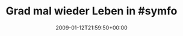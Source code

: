 ---
retweeted: false
source: <a href="http://twitter.com" rel="nofollow">Twitter Web Client</a>
entities:
  hashtags:
  - text: symfony
    indices:
    - '25'
    - '33'
  - text: symfony
    indices:
    - '114'
    - '122'
  symbols: []
  user_mentions: []
  urls: []
display_text_range:
- '0'
- '125'
favorite_count: '0'
id_str: '1114138191'
truncated: false
retweet_count: '0'
id: '1114138191'
created_at: Mon Jan 12 21:59:50 +0000 2009
favorited: false
full_text: 'Grad mal wieder Leben in #symfony-de auf freenode festgestellt! Schaut
  doch mal rein: irc://irc.freenode.net:6667/#symfony-de'
lang: de
tags:
- symfony
- symfony
- pesos:twitter
date: '2009-01-12T21:59:50+00:00'
src: https://twitter.com/bascht/status/1114138191
original_url: https://twitter.com/bascht/status/1114138191
type: twitter_tweet
text: 'Grad mal wieder Leben in #symfony-de auf freenode festgestellt! Schaut doch
  mal rein: irc://irc.freenode.net:6667/#symfony-de'
title: 'Grad mal wieder Leben in #symfo'

---
